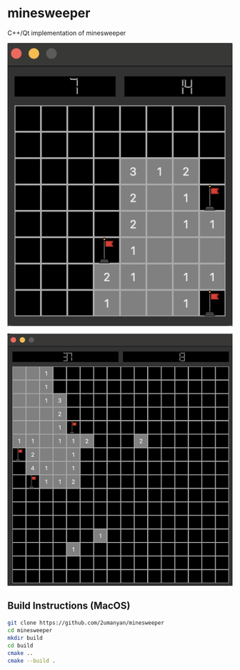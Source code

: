 # minesweeper

C++/Qt implementation of minesweeper

![](img/screenshot_1.png)

![](img/screenshot_2.png)

## Build Instructions (MacOS)

```bash
git clone https://github.com/2umanyan/minesweeper
cd minesweeper
mkdir build
cd build
cmake ..
cmake --build .
```
